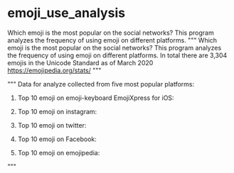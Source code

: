 # emoji_use_analysis
Which emoji is the most popular on the social networks?
This program analyzes the frequency of using emoji on
different platforms.
"""
Which emoji is the most popular on the social networks?
This program analyzes the frequency of using emoji on
different platforms.
In total there are 3,304 emojis in the Unicode Standard as of March 2020
https://emojipedia.org/stats/
"""

"""
Data for analyze collected from five most popular platforms:
1. Top 10 emoji on emoji-keyboard EmojiXpress for iOS:


2. Top 10 emoji on instagram:


3. Top 10 emoji on twitter:


4. Top 10 emoji on Facebook:


5. Top 10 emoji on emojipedia:

"""
